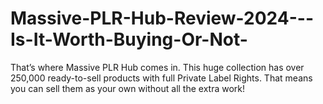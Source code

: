 # Massive-PLR-Hub-Review-2024---Is-It-Worth-Buying-Or-Not-
That’s where Massive PLR Hub comes in. This huge collection has over 250,000 ready-to-sell products with full Private Label Rights. That means you can sell them as your own without all the extra work!
